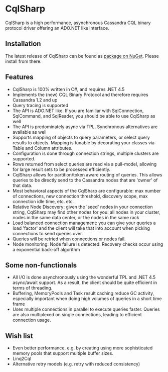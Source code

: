 CqlSharp
========

CqlSharp is a high performance, asynchronous Cassandra CQL binary protocol driver offering an ADO.NET like interface.

Installation
------------

The latest release of CqlSharp can be found as [package on NuGet](http://nuget.org/packages/CqlSharp/). Please install from there.

Features
--------

* CqlSharp is 100% written in C#, and requires .NET 4.5
* Implements the (new) CQL Binary Protocol and therefore requires Cassandra 1.2 and up
* Query tracing is supported
* The API is ADO.NET like. If you are familiar with SqlConnection, SqlCommand, and SqlReader, you should be able to use CqlSharp as well
* The API is predominately async via TPL. Synchronous alternatives are available as well
* Supports mapping of objects to query parameters, or select query results to objects. Mapping is tunable by decorating your classes via Table and Column attributes.
* Configuration is done through connection strings, multiple clusters are supported.
* Rows returned from select queries are read via a pull-model, allowing for large result sets to be processed efficiently.
* CqlSharp allows for partition/token aware routing of queries. This allows queries to be directly send to the Cassandra nodes that are 'owner' of that data.
* Most behavioral aspects of the CqlSharp are configurable: max number of connections, new connection threshold, discovery scope, max connection idle time, etc. etc.
* Relative Node Discovery: given the 'seed' nodes in your connection string, CqlSharp may find other nodes for you: all nodes in your cluster, nodes in the same data center, or the nodes in the same rack
* Load balanced connection management: you can give your queries a load 'factor' and the client will take that into account when picking connections to send queries over.
* Queries will be retried when connections or nodes fail.
* Node monitoring: Node failure is detected. Recovery checks occur using a exponential back-off algorithm

Some non-functionals
--------------------

* All I/O is done asynchronously using the wonderful TPL and .NET 4.5 async/await support. As a result, the client should be quite efficient in terms of threading.
* Buffering, MemoryPools and Task result caching reduce GC activity, especially important when doing high volumes of queries in a short time frame
* Uses multiple connections in parallel to execute queries faster. Queries are also multiplexed on single connections, leading to efficient connection usage.

Wish list
---------

* Even better performance, e.g. by creating using more sophisticated memory pools that support multiple buffer sizes.
* Linq2Cql
* Alternative retry models (e.g. retry with reduced consistency)

